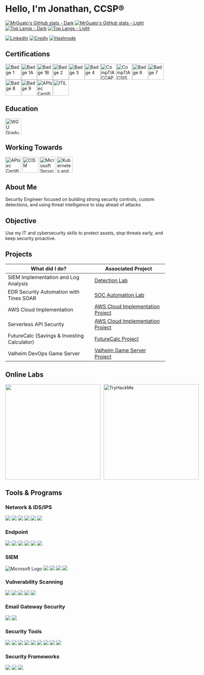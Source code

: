 # Hello, I'm Jonathan, CCSP®

[![MrGuato's GitHub stats - Dark](https://github-readme-stats.vercel.app/api?username=mrguato&show_icons=true&theme=dark&bg_color=0d1117&icon_color=58a6ff&title_color=58a6ff&text_color=c9d1d9#gh-dark-mode-only)](https://github.com/mrguato/github-readme-stats#gh-dark-mode-only)
[![MrGuato's GitHub stats - Light](https://github-readme-stats.vercel.app/api?username=mrguato&show_icons=true&theme=light&bg_color=f6f8fa&icon_color=1b1f23&title_color=0366d6&text_color=24292e#gh-light-mode-only)](https://github.com/mrguato/github-readme-stats#gh-light-mode-only)
[![Top Langs - Dark](https://github-readme-stats.vercel.app/api/top-langs/?username=mrguato&layout=compact&theme=dark&bg_color=0d1117&title_color=58a6ff&text_color=c9d1d9#gh-dark-mode-only)](https://github.com/mrguato/github-readme-stats#gh-dark-mode-only)
[![Top Langs - Light](https://github-readme-stats.vercel.app/api/top-langs/?username=mrguato&layout=compact&theme=light&bg_color=f6f8fa&title_color=0366d6&text_color=24292e#gh-light-mode-only)](https://github.com/mrguato/github-readme-stats#gh-light-mode-only)

[![LinkedIn](https://img.shields.io/badge/-LinkedIn-0A66C2?style=flat-square&logo=linkedin&logoColor=white)](https://linkedin.com/in/jonathan-deleon-ccsp-81302a62)
[![Credly](https://img.shields.io/badge/-Credly-F7931E?style=flat-square&logo=credly&logoColor=white)](https://www.credly.com/users/jonathan-deleon.bfdd720a)
[![Hashnode](https://img.shields.io/badge/-Hashnode-2962FF?style=flat-square&logo=hashnode&logoColor=white)](https://hashnode.com/@mrcyberleon)

## Certifications
<img src="https://images.credly.com/size/340x340/images/38b12225-5b48-44e1-8750-20928cc595ea/image.png" alt="Badge 1" width="50" height="50"><img src="https://images.credly.com/size/340x340/images/564a69d3-b7c6-4738-aa2e-1d803869876c/blob" alt="Badge 1A" width="50" height="50"><img src="https://images.credly.com/size/340x340/images/6b9a3559-90bd-4412-b156-21f99670206a/image.png" alt="Badge 1B" width="50" height="50"><img src="https://images.credly.com/size/340x340/images/fc1352af-87fa-4947-ba54-398a0e63322e/security-compliance-and-identity-fundamentals-600x600.png" alt="Badge 2" width="50" height="50"><img src="https://images.credly.com/size/340x340/images/be8fcaeb-c769-4858-b567-ffaaa73ce8cf/image.png" alt="Badge 3" width="50" height="50"><img src="https://images.credly.com/size/340x340/images/20082fc1-94af-4773-9df0-28856b566748/image.png" alt="Badge 4" width="50" height="50"><img src="https://www.itonlinelearning.com/wp-content/uploads/2024/01/04294-comptia-cert-badges_specialist-ccap-540x503.png" alt="CompTIA CCAP" width="50" height="50"><img src="https://comptiacdn.azureedge.net/webcontent/images/default-source/certproduct/pathways/04294-comptia-cert-badges-csis.png?sfvrsn=64a8a736_2" alt="CompTIA CSIS" width="50" height="50"><img src="https://nyledige.dk/media/2155/secure-cloud-professional-cscp-for-ledige.png?width=1024&height=1024&mode=min" alt="Badge 6" width="50" height="50"><img src="https://images.credly.com/size/340x340/images/7495098d-c8c3-41a8-a81a-772cdc7e6a95/image.png" alt="Badge 7" width="50" height="50"><img src="https://images.credly.com/size/340x340/images/1d36cb36-20fc-4961-8d70-6307c015d1aa/blob" alt="Badge 8" width="50" height="50"><img src="https://images.credly.com/size/340x340/images/3595706b-442c-455b-9bb1-18fa81b3f8cf/image.png" alt="Badge 9" width="50" height="50"><img src="https://images.credly.com/size/680x680/images/2f73db94-bd85-4391-8885-6c14862457eb/image.png" alt="APIsec Certified Practitioner" width="50" height="50"><img src="https://images.credly.com/size/340x340/images/8b943c4b-c186-4e9f-84aa-004322b76eed/image.png" alt="ITIL" width="50" height="50">

## Education
<p>
    <img src="https://www.besthealthdegrees.com/wp-content/uploads/2018/04/western-governors-university-1024x1024.png" alt="WGU Graduate - Network Engineering & Cybersecurity" width="50" height="50">
</p>

## Working Towards
<p>
  <img src="https://images.credly.com/size/680x680/images/3457dada-1fd4-4c7a-a73b-da1a85832c76/blob" alt="APIsec Certified Practitioner" width="50" height="50">
  <img src="https://images.credly.com/size/680x680/images/d0891dee-6360-496c-9981-40652523b502/dbdea6794f1a6bbcc18d90eea923421aac7df6b5.png" alt="CISM" width="50" height="50">
  <img src="https://images.credly.com/size/680x680/images/1ad16b6f-2c71-4a2e-ae74-ec69c4766039/azure-security-engineer-associate600x600.png" alt="Microsoft Security Engineer" width="50" height="50">
  <img src="https://training.linuxfoundation.org/wp-content/uploads/2021/09/KCNA-Logo-1000x1000.png" alt="Kubernetes and Cloud Native Associate (KCNA)" width="50" height="50">
</p>



## About Me
Security Engineer focused on building strong security controls, custom detections, and using threat intelligence to stay ahead of attacks.

## Objective
Use my IT and cybersecurity skills to protect assets, stop threats early, and keep security proactive.

## Projects

| What did I do?                                         | Associated Project         |
|-----------------------------------------------|----------------------------|
| SIEM Implementation and Log Analysis          | <a href="https://mrcyberleon.hashnode.dev/utilize-custom-analytics-with-query-in-microsoft-sentinel-to-monitor-for-malicious-login-activities"> Detection Lab</a>|
| EDR Security Automation with Tines SOAR | <a href="https://mrcyberleon.hashnode.dev/soar-edr-project-using-lima-charlie-tines"> SOC Automation Lab</a>|
| AWS Cloud Implementation | <a href="https://mrcyberleon.hashnode.dev/aws-cloud-challenge"> AWS Cloud Implementation Project</a>|
| Serverless API Security | <a href="https://mrcyberleon.hashnode.dev/building-a-serverless-cybersecurity-x-star-wars-api-and-connecting-it-to-my-cloud-resume-website"> AWS Cloud Implementation Project</a>|
| FutureCalc (Savings & Investing Calculator) | <a href="https://github.com/MrGuato/futurecalc">FutureCalc Project</a> |
| Valheim DevOps Game Server | <a href="https://github.com/MrGuato/Valheim_Game_Server">Valheim Game Server Project</a> |

## Online Labs
<div style="display: flex; align-items: center;">
    <img src="https://cyberdefenders-storage.s3.me-central-1.amazonaws.com/profile-badges/MrGuato.png" width="300" style="margin-right: 10px;" />
    <img src="https://tryhackme-badges.s3.amazonaws.com/MrGuato.png" alt="TryHackMe" width="300" />
</div>

## Tools & Programs

### Network & IDS/IPS
<div>
    <img src="https://img.shields.io/badge/-Wireshark-1679A7?&style=for-the-badge&logo=Wireshark&logoColor=white" />
    <img src="https://img.shields.io/badge/-Fortinet-EF3B2D?&style=for-the-badge&logo=Fortinet&logoColor=white" />
    <img src="https://img.shields.io/badge/-Snort-FF0000?&style=for-the-badge&logo=Snort&logoColor=white" />
    <img src="https://img.shields.io/badge/-Ubiquiti-777BB4?&style=for-the-badge&logo=Ubiquiti&logoColor=white" />
    <img src="https://img.shields.io/badge/-NMap-4682B4?&style=for-the-badge&logo=Nmap&logoColor=white" />
    <img src="https://img.shields.io/badge/-Palo%20Alto%20Networks-172A6B?&style=for-the-badge&logo=palo-alto-networks&logoColor=white" />

</div>

### Endpoint
<div>
    <img src="https://img.shields.io/badge/-Microsoft_Defender_XDR-00A4EF?&style=for-the-badge&logo=Microsoft&logoColor=white" />
    <img src="https://img.shields.io/badge/-Sophos-2C8ECB?&style=for-the-badge&logo=Sophos&logoColor=white" />
    <img src="https://img.shields.io/badge/-Lima%20Charlie-1679A7?&style=for-the-badge&logo=LimaCharlie&logoColor=white" />
    <img src="https://img.shields.io/badge/-Viper-4CAF50?&style=for-the-badge&logo=Viper&logoColor=white" />
    <img src="https://img.shields.io/badge/-Rapid7-D02F2F?&style=for-the-badge&logo=Rapid7&logoColor=white" />
    <img src="https://img.shields.io/badge/-SentinelOne%20%20-5B2E91?&style=for-the-badge&logo=sentinelone&logoColor=white" />
</div>

### SIEM
<div>
    <img src="https://img.shields.io/badge/-Microsoft_Sentinel-0078D4?style=for-the-badge&logo=microsoft&logoColor=white" alt="Microsoft Logo" />
    <img src="https://img.shields.io/badge/-Splunk-000000?&style=for-the-badge&logo=Splunk&logoColor=white" />
    <img src="https://img.shields.io/badge/-ELK-005571?&style=for-the-badge&logo=elasticsearch&logoColor=white" />
    <img src="https://img.shields.io/badge/-Rapid7-D02F2F?&style=for-the-badge&logo=Rapid7&logoColor=white" />
    <img src="https://img.shields.io/badge/-SentinelOne%20AI%20SIEM-5B2E91?&style=for-the-badge&logo=sentinelone&logoColor=white" />
</div>

### Vulnerability Scanning
<div>
    <img src="https://img.shields.io/badge/-Microsoft%20Defender-0078D4?&style=for-the-badge&logo=Microsoft%20Defender&logoColor=white" />
    <img src="https://img.shields.io/badge/-Nessus-000000?&style=for-the-badge&logo=Nessus&logoColor=white" />
    <img src="https://img.shields.io/badge/-Rapid7-D02F2F?&style=for-the-badge&logo=Rapid7&logoColor=white" />
    <img src="https://img.shields.io/badge/-RoboShadow-2E3A59?style=for-the-badge&logo=shield&logoColor=white" />
    <img src="https://img.shields.io/badge/-SentinelOne%20%20-5B2E91?&style=for-the-badge&logo=sentinelone&logoColor=white" />
</div>

### Email Gateway Security
<div>
    <img src="https://img.shields.io/badge/-Mimecast-00263A?&style=for-the-badge&logo=Mimecast&logoColor=white" />
    <img src="https://img.shields.io/badge/-Defender%20for%20Office-0078D4?&style=for-the-badge&logo=Microsoft%20Defender&logoColor=white" />
</div>

### Security Tools
<div>
    <img src="https://img.shields.io/badge/-VirusTotal-4F9B1F?&style=for-the-badge&logo=VirusTotal&logoColor=white" />
    <img src="https://img.shields.io/badge/-IBM%20XForce-FF6F00?&style=for-the-badge&logo=IBM&logoColor=white" />
    <img src="https://img.shields.io/badge/-Greynoise-6E6E6E?&style=for-the-badge&logo=Greynoise&logoColor=white" />
    <img src="https://img.shields.io/badge/-Cisco%20Talos-0033A0?&style=for-the-badge&logo=Cisco&logoColor=white" />
    <img src="https://img.shields.io/badge/-AbuseIPDB-FE7F2D?&style=for-the-badge&logo=AbuseIPDB&logoColor=white" />
    <img src="https://img.shields.io/badge/-Any.Run-1F4E79?&style=for-the-badge&logo=Any.Run&logoColor=white" />
    <img src="https://img.shields.io/badge/-Polyswarm-003F5C?&style=for-the-badge&logo=Polyswarm&logoColor=white" />
    <img src="https://img.shields.io/badge/-Kali%20Linux-557C9C?&style=for-the-badge&logo=Kali%20Linux&logoColor=white" />
    <img src="https://img.shields.io/badge/-Burp-6D2C91?&style=for-the-badge&logo=Burp&logoColor=white" />
</div>


### Security Frameworks
<div>
    <img src="https://img.shields.io/badge/-Zero%20Trust-FF6F00?&style=for-the-badge&logo=Microsoft%20Defender&logoColor=white" />
    <img src="https://img.shields.io/badge/-CSF%201.0/2.0-4CAF50?&style=for-the-badge&logo=National%20Institute%20of%20Standards%20and%20Technology&logoColor=white" />
    <img src="https://img.shields.io/badge/-CIS%20v8-E91E63?&style=for-the-badge&logo=Center%20for%20Internet%20Security&logoColor=white" />
</div>
